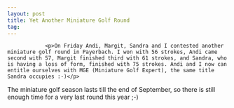 ```yaml
---
layout: post
title: Yet Another Miniature Golf Round
tag: 
---
```



                <p>On Friday Andi, Margit, Sandra and I contested another miniature golf round in Payerbach. I won with 56 strokes, Andi came second with 57, Margit finished third with 61 strokes, and Sandra, who is having a loss of form, finished with 75 strokes. Andi and I now can entitle ourselves with MGE (Miniature Golf Expert), the same title Sandra occupies :-)</p>
<p>The miniature golf season lasts till the end of September, so there is still enough time for a very last round this year ;-)</p>
            
